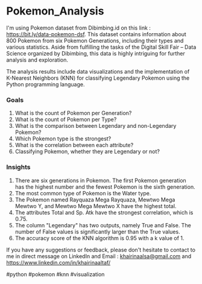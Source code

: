 # Pokemon_Analysis
I'm using Pokemon dataset from Dibimbing.id on this link : https://bit.ly/data-pokemon-dsf. This dataset contains information about 800 Pokemon from six Pokemon Generations, including their types and various statistics. Aside from fulfilling the tasks of the Digital Skill Fair – Data Science organized by Dibimbing, this data is highly intriguing for further analysis and exploration.

The analysis results include data visualizations and the implementation of K-Nearest Neighbors (KNN) for classifying Legendary Pokemon using the Python programming language. 

### Goals
1. What is the count of Pokemon per Generation?
2. What is the count of Pokemon per Type?
3. What is the comparison between Legendary and non-Legendary Pokemon?
4. Which Pokemon type is the strongest?
5. What is the correlation between each attribute?
6. Classifying Pokemon, whether they are Legendary or not?

### Insights
1. There are six generations in Pokemon. The first Pokemon generation has the highest number and the fewest Pokemon is the sixth generation. 
2. The most common type of Pokemon is the Water type.
3. The Pokemon named Rayquaza Mega Rayquaza, Mewtwo Mega Mewtwo Y, and Mewtwo Mega Mewtwo X have the highest total.
4. The attributes Total and Sp. Atk have the strongest correlation, which is 0.75.
5. The column "Legendary" has two outputs, namely True and False. The number of False values is significantly larger than the True values.
6. The accuracy score of the KNN algorithm is 0.95 with a k value of 1.

If you have any suggestions or feedback, please don't hesitate to contact to me in direct message on LinkedIn and Email : khairinaalsa@gmail.com and https://www.linkedin.com/in/khairinaaltaf/

#python #pokemon #knn #visualization
